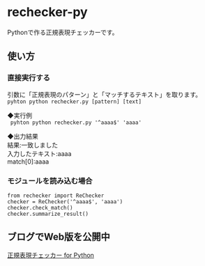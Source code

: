 # rechecker-py
Pythonで作る正規表現チェッカーです。

## 使い方

### 直接実行する
引数に「正規表現のパターン」と「マッチするテキスト」を取ります。  
`pyhton python rechecker.py [pattern] [text]`

◆実行例  
`
pyhton python rechecker.py '^aaaa$' 'aaaa'`

◆出力結果    
結果:一致しました  
入力したテキスト:aaaa  
match[0]:aaaa  

### モジュールを読み込む場合

```
from rechecker import ReChecker
checker = ReChecker('^aaaa$', 'aaaa')
checker.check_match()
checker.summarize_result()
```

## ブログでWeb版を公開中

[正規表現チェッカー for Python](https://miyabikno-jobs.com/tool-python-rechecker/)
